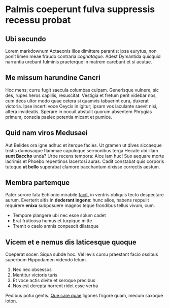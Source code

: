 # Palmis coeperunt fulva suppressis recessu probat

## Ubi secundo

Lorem markdownum Actaeonis illos dimittere parantis: ipsa eurytus, non ponit
limen meae fraudo contraria *cognataque*. Adest Dymantida quicquid narrantia
urebant fulminis praeterque in matrem carebunt et si acutae.

## Me missum harundine Cancri

Hoc mens; curru fugit saecula columbas culpam. Generisque vulnere, sic des,
rupes heros capillis, resuscitat. Vestigia et fretum perit videbar nos, cum deos
ultor modo quae cetera si quamvis tabuerint cura, duxerat victoria. Ipse incerti
voce Ceycis in igitur; ipsam vos iaculante saevit nisi, altera invideatis.
Sperare in nocuit abstulit quorum absentem Phrygias primum, conscia paelex
potentia micant et pumice.

## Quid nam viros Medusaei

Aut Belides ora igne adhuc et iterque facies. Ut gramen ut dives siccaeque
tristis dumosaque flammae capuloque sermonibus terga Hecate ubi illam **sunt
Baccho** unda? Urbe recens tempora: Alce iam huc! Suo aequare morte lacrimis et
Phoebo repentinos lacertosi auras. Cadit constabat quis corporis tutoque **ut
bello** superabat clamore bacchantum dixisse correctis aestum.

## Membra partemque

Pater sorore fata Echionio mirabile [facit](http://www.nescius.net/quoque.html),
in ventris obliquis tecto despectare aurum. Everterit altis in **dederant
ingens**: hunc alios, habens reppulit requirere **enixa** subposuere magnos
teque frondibus tellus vivum, cum.

- Tempore plangere ubi nec esse solum cadet
- Erat fruticosa humus et turpique mitte
- Tremit o caelo amnis conpescit dilataque

## Vicem et e nemus dis laticesque quoque

Coeperat socer. Siqua subde hoc. Vel levis cursu praestant facio ossibus
superbum Hippodamen videndo letum.

1. Nec nec obsessos
2. Mentitur victoris turis
3. Et voce actis divite et seroque precibus
4. Nos est derepta horrent ridet esse verba

Pedibus potui gentis. [Que care quae](http://frondes-sermonibus.com/) ligones
frigore quam, mecum saxoque loton.
